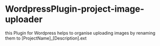 # WordpressPlugin-project-image-uploader
this Plugin for Wordpress helps to organise uploading images by renaming them to [ProjectName]_[Description].ext 
